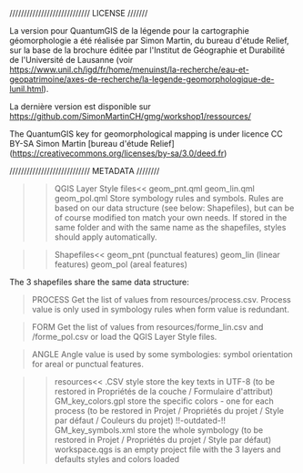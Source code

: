 ////////////////////////////
LICENSE
///////

La version pour QuantumGIS de la légende pour la cartographie géomorphologie a été réalisée par Simon Martin, du bureau d'étude Relief, sur la base de la brochure éditée par l'Institut de Géographie et Durabilité de l'Université de Lausanne (voir https://www.unil.ch/igd/fr/home/menuinst/la-recherche/eau-et-geopatrimoine/axes-de-recherche/la-legende-geomorphologique-de-lunil.html).

La dernière version est disponible sur https://github.com/SimonMartinCH/gmg/workshop1/ressources/

The QuantumGIS key for geomorphological mapping is under licence CC BY-SA Simon Martin [bureau d'étude Relief]
(https://creativecommons.org/licenses/by-sa/3.0/deed.fr)

////////////////////////////
METADATA
////////

>>QGIS Layer Style files<<
geom_pnt.qml
geom_lin.qml
geom_pol.qml
Store symbology rules and symbols. Rules are based on our data structure (see below: Shapefiles), but can be of course modified ton match your own needs.
If stored in the same folder and with the same name as the shapefiles, styles should apply automatically.

>>Shapefiles<<
geom_pnt (punctual features)
geom_lin (linear features)
geom_pol (areal features)

The 3 shapefiles share the same data structure:

>PROCESS
Get the list of values from resources/process.csv.
Process value is only used in symbology rules when form value is redundant.

>FORM
Get the list of values from resources/forme_lin.csv and /forme_pol.csv
or load the QGIS Layer Style files.

>ANGLE
Angle value is used by some symbologies: symbol orientation for areal or punctual features.



>>resources<<
.CSV style store the key texts in UTF-8 (to be restored in Propriétés de la couche / Formulaire d'attribut)
GM_key_colors.gpl store the specific colors - one for each process (to be restored in Projet / Propriétés du projet / Style par défaut / Couleurs du projet)
!!-outdated-!! GM_key_symbols.xml store the whole symbology (to be restored in Projet / Propriétés du projet / Style par défaut)
workspace.qgs is an empty project file with the 3 layers and defaults styles and colors loaded
